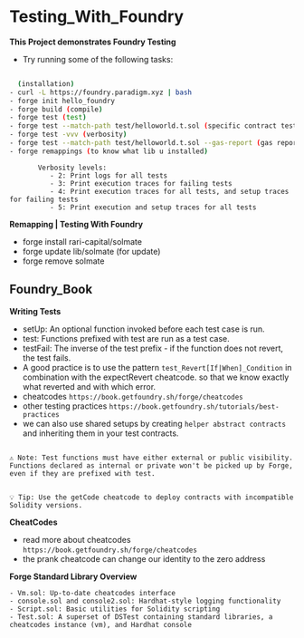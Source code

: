 # Testing_With_Foundry

**This Project demonstrates Foundry Testing**

- Try running some of the following tasks:

```bash

  (installation)
- curl -L https://foundry.paradigm.xyz | bash
- forge init hello_foundry
- forge build (compile)
- forge test (test)
- forge test --match-path test/helloworld.t.sol (specific contract test)
- forge test -vvv (verbosity)
- forge test --match-path test/helloworld.t.sol --gas-report (gas report)
- forge remappings (to know what lib u installed)

```

```
       Verbosity levels:
          - 2: Print logs for all tests
          - 3: Print execution traces for failing tests
          - 4: Print execution traces for all tests, and setup traces for failing tests
          - 5: Print execution and setup traces for all tests
```

**Remapping | Testing With Foundry**

- forge install rari-capital/solmate
- forge update lib/solmate (for update)
- forge remove solmate

## Foundry_Book

**Writing Tests**

- setUp: An optional function invoked before each test case is run.
- test: Functions prefixed with test are run as a test case.
- testFail: The inverse of the test prefix - if the function does not revert, the test fails.
- A good practice is to use the pattern `test_Revert[If|When]_Condition` in combination with the expectRevert cheatcode. so that we know exactly what reverted and with which error.
- cheatcodes `https://book.getfoundry.sh/forge/cheatcodes`
- other testing practices `https://book.getfoundry.sh/tutorials/best-practices`
- we can also use shared setups by creating `helper abstract contracts` and inheriting them in your test contracts.

```

⚠️ Note: Test functions must have either external or public visibility. Functions declared as internal or private won't be picked up by Forge, even if they are prefixed with test.

```

```

💡 Tip: Use the getCode cheatcode to deploy contracts with incompatible Solidity versions.

```

**CheatCodes**

- read more about cheatcodes
  `https://book.getfoundry.sh/forge/cheatcodes`
- the prank cheatcode can change our identity to the zero address

**Forge Standard Library Overview**

```
- Vm.sol: Up-to-date cheatcodes interface
- console.sol and console2.sol: Hardhat-style logging functionality
- Script.sol: Basic utilities for Solidity scripting
- Test.sol: A superset of DSTest containing standard libraries, a cheatcodes instance (vm), and Hardhat console
```
